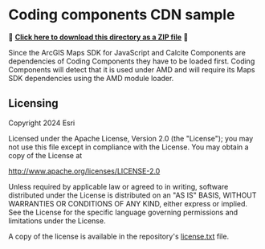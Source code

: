# Coding components CDN sample

📁 **[Click here to download this directory as a ZIP file](https://esri.github.io/jsapi-resources/zips/coding-components-sample-cdn.zip)** 📁

Since the ArcGIS Maps SDK for JavaScript and Calcite Components are dependencies of Coding Components they have to be loaded first. Coding Components will detect that it is used under AMD and will require its Maps SDK dependencies using the AMD module loader.

## Licensing
Copyright 2024 Esri

Licensed under the Apache License, Version 2.0 (the "License");
you may not use this file except in compliance with the License.
You may obtain a copy of the License at

   http://www.apache.org/licenses/LICENSE-2.0

Unless required by applicable law or agreed to in writing, software
distributed under the License is distributed on an "AS IS" BASIS,
WITHOUT WARRANTIES OR CONDITIONS OF ANY KIND, either express or implied.
See the License for the specific language governing permissions and
limitations under the License.

A copy of the license is available in the repository's [license.txt](https://github.com/Esri/jsapi-resources/blob/master/license.txt) file.